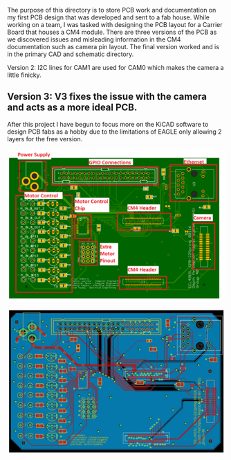 The purpose of this directory is to store PCB work and documentation on my first PCB design that was developed and sent to a fab house. While working on a team, I was tasked with designing the PCB layout for a Carrier Board that houses a CM4 module.
There are three versions of the PCB as we discovered issues and misleading information in the CM4 documentation such as camera pin layout. The final version worked and is in the primary CAD and schematic directory.

Version 2:
I2C lines for CAM1 are used for CAM0 which makes the camera a little finicky.

Version 3:
V3 fixes the issue with the camera and acts as a more ideal PCB.
--------------------------------------------------------------------------

After this project I have begun to focus more on the KiCAD software to design PCB fabs as a hobby due to the limitations of EAGLE only allowing 2 layers for the free version.


![alt text](https://github.com/ChadPauley/HapticFeedbackSystem/blob/3c79e9551f8f40904ef6556b71c71b603fb19a41/CAD%20Image%202.PNG?raw=true)

![alt text](https://github.com/ChadPauley/HapticFeedbackSystem/blob/3c79e9551f8f40904ef6556b71c71b603fb19a41/CAD%20Image%203.PNG?raw=true)
